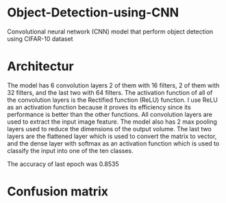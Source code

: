 # Object-Detection-using-CNN
Convolutional neural network (CNN) model that perform object detection using CIFAR-10 dataset
# Architectur
The model has 6 convolution layers 2 of them with 16 filters, 2 of them with 32 filters, and the last two with 64 filters. The activation function of all of the convolution layers is the Rectified function (ReLU) function. I use ReLU as an activation function because it proves its efficiency since its performance is better than the other functions. All convolution layers are used to extract the input image feature. The model also has 2 max pooling layers used to reduce the dimensions of the output volume. The last two layers are the flattened layer which is used to convert the matrix to vector, and the dense layer with softmax as an activation function which is used to classify the input into one of the ten classes.

The accuracy of last epoch was 0.8535 
# Confusion matrix
